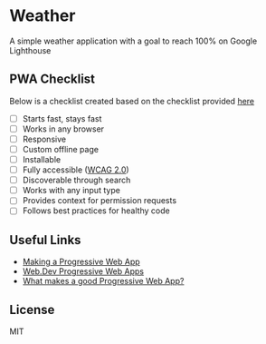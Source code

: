 # Weather

A simple weather application with a goal to reach 100% on Google Lighthouse

## PWA Checklist

Below is a checklist created based on the checklist provided [here](https://web.dev/pwa-checklist/)

- [ ] Starts fast, stays fast
- [ ] Works in any browser
- [ ] Responsive
- [ ] Custom offline page
- [ ] Installable
- [ ] Fully accessible ([WCAG 2.0](https://www.w3.org/TR/WCAG20/))
- [ ] Discoverable through search
- [ ] Works with any input type
- [ ] Provides context for permission requests
- [ ] Follows best practices for healthy code

## Useful Links

- [Making a Progressive Web App](https://create-react-app.dev/docs/making-a-progressive-web-app/)
- [Web.Dev Progressive Web Apps](https://web.dev/progressive-web-apps/)
- [What makes a good Progressive Web App?](https://web.dev/pwa-checklist/)

## License

MIT
